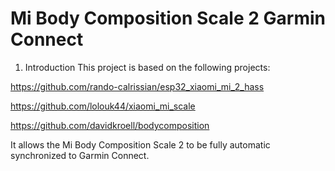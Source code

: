 # Mi Body Composition Scale 2 Garmin Connect

1. Introduction
This project is based on the following projects:

https://github.com/rando-calrissian/esp32_xiaomi_mi_2_hass

https://github.com/lolouk44/xiaomi_mi_scale

https://github.com/davidkroell/bodycomposition

It allows the Mi Body Composition Scale 2 to be fully automatic synchronized to Garmin Connect.
